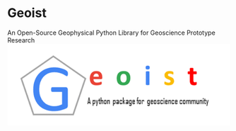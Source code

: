 # Geoist  
An Open-Source Geophysical Python Library for Geoscience Prototype Research
![alt text][logo]

[logo]: ./geoist.png "Geoist"